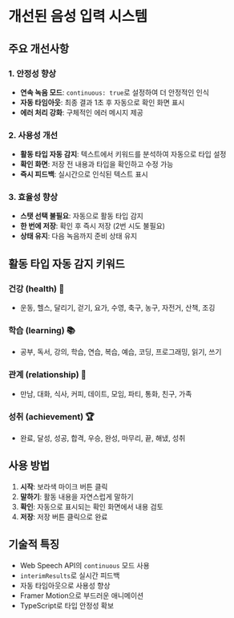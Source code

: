 # 개선된 음성 입력 시스템

## 주요 개선사항

### 1. 안정성 향상
- **연속 녹음 모드**: `continuous: true`로 설정하여 더 안정적인 인식
- **자동 타임아웃**: 최종 결과 1초 후 자동으로 확인 화면 표시
- **에러 처리 강화**: 구체적인 에러 메시지 제공

### 2. 사용성 개선
- **활동 타입 자동 감지**: 텍스트에서 키워드를 분석하여 자동으로 타입 설정
- **확인 화면**: 저장 전 내용과 타입을 확인하고 수정 가능
- **즉시 피드백**: 실시간으로 인식된 텍스트 표시

### 3. 효율성 향상
- **스탯 선택 불필요**: 자동으로 활동 타입 감지
- **한 번에 저장**: 확인 후 즉시 저장 (2번 시도 불필요)
- **상태 유지**: 다음 녹음까지 준비 상태 유지

## 활동 타입 자동 감지 키워드

### 건강 (health) 💪
- 운동, 헬스, 달리기, 걷기, 요가, 수영, 축구, 농구, 자전거, 산책, 조깅

### 학습 (learning) 📚
- 공부, 독서, 강의, 학습, 연습, 복습, 예습, 코딩, 프로그래밍, 읽기, 쓰기

### 관계 (relationship) 👥
- 만남, 대화, 식사, 커피, 데이트, 모임, 파티, 통화, 친구, 가족

### 성취 (achievement) 🏆
- 완료, 달성, 성공, 합격, 우승, 완성, 마무리, 끝, 해냈, 성취

## 사용 방법

1. **시작**: 보라색 마이크 버튼 클릭
2. **말하기**: 활동 내용을 자연스럽게 말하기
3. **확인**: 자동으로 표시되는 확인 화면에서 내용 검토
4. **저장**: 저장 버튼 클릭으로 완료

## 기술적 특징

- Web Speech API의 `continuous` 모드 사용
- `interimResults`로 실시간 피드백
- 자동 타임아웃으로 사용성 향상
- Framer Motion으로 부드러운 애니메이션
- TypeScript로 타입 안정성 확보